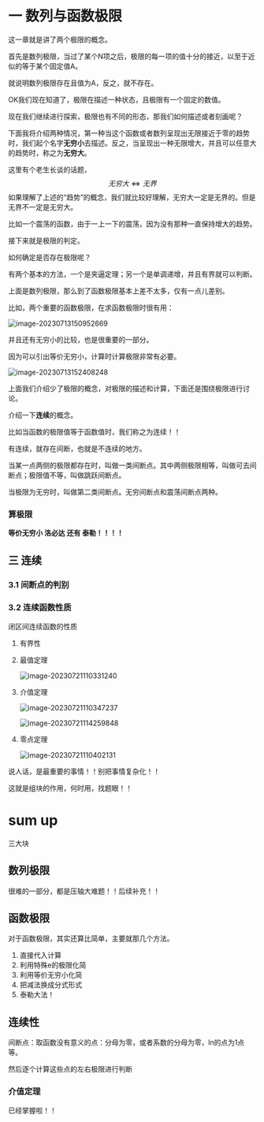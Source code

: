 # 一 数列与函数极限

 这一章就是讲了两个极限的概念。

首先是数列极限，当过了某个N项之后，极限的每一项的值十分的接近，以至于近似的等于某个固定值A。

就说明数列极限存在且值为A，反之，就不存在。

OK我们现在知道了，极限在描述一种状态，且极限有一个固定的数值。

现在我们继续进行探索，极限也有不同的形态，那我们如何描述或者刻画呢？

下面我将介绍两种情况，第一种当这个函数或者数列呈现出无限接近于零的趋势时，我们起个名字**无穷小**去描述。反之，当呈现出一种无限增大，并且可以任意大的趋势时，称之为**无穷大**。

这里有个老生长谈的话题，
$$
无穷大\Leftrightarrow 无界
$$
如果理解了上述的“趋势”的概念，我们就比较好理解，无穷大一定是无界的。但是无界不一定是无穷大。

比如一个震荡的函数，由于一上一下的震荡，因为没有那种一直保持增大的趋势。

接下来就是极限的判定。

如何确定是否存在极限呢？

有两个基本的方法，一个是夹逼定理；另一个是单调递增，并且有界就可以判断。



上面是数列极限，那么到了函数极限基本上差不太多，仅有一点儿差别。

比如，两个重要的函数极限，在求函数极限时很有用：

![image-20230713150952669](https://taufik.oss-cn-beijing.aliyuncs.com/img/image-20230713150952669.png)

并且还有无穷小的比较，也是很重要的一部分。

因为可以引出等价无穷小，计算时计算极限非常有必要。

![image-20230713152408248](https://taufik.oss-cn-beijing.aliyuncs.com/img/image-20230713152408248.png)



上面我们介绍少了极限的概念，对极限的描述和计算，下面还是围绕极限进行讨论。

介绍一下**连续**的概念。

比如当函数的极限值等于函数值时，我们称之为连续！！

有连续，就存在间断，也就是不连续的地方。

当某一点两侧的极限都存在时，叫做一类间断点。其中两侧极限相等，叫做可去间断点；极限值不等，叫做跳跃间断点。

当极限为无穷时，叫做第二类间断点。无穷间断点和震荡间断点两种。

### 算极限

**等价无穷小 洛必达 还有 泰勒！！！！**



## 三 连续

### 3.1 间断点的判别

### 3.2 连续函数性质 

闭区间连续函数的性质

1. 有界性

2. 最值定理

   ![image-20230721110331240](https://taufik.oss-cn-beijing.aliyuncs.com/img/image-20230721110331240.png)

3. 介值定理

   ![image-20230721110347237](https://taufik.oss-cn-beijing.aliyuncs.com/img/image-20230721110347237.png)

   ![image-20230721114259848](https://taufik.oss-cn-beijing.aliyuncs.com/img/image-20230721114259848.png)

4. 零点定理

   ![image-20230721110402131](https://taufik.oss-cn-beijing.aliyuncs.com/img/image-20230721110402131.png)

说人话，是最重要的事情！！别把事情复杂化！！

这就是组块的作用，何时用，找题眼！！



# sum up

三大块

## 数列极限

很难的一部分，都是压轴大难题！！后续补充！！

## 函数极限

对于函数极限，其实还算比简单，主要就那几个方法。

1. 直接代入计算
2. 利用特殊e的极限化简
3. 利用等价无穷小化简
4. 把减法换成分式形式
5. 泰勒大法！

## 连续性

间断点：取函数没有意义的点：分母为零，或者系数的分母为零，ln的点为1点等。

然后逐个计算这些点的左右极限进行判断

### 介值定理

已经掌握啦！！
